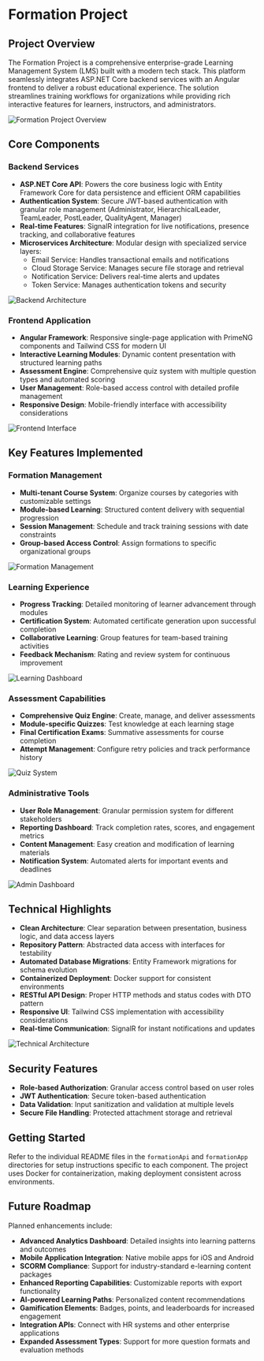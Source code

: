 # Formation Project

## Project Overview
The Formation Project is a comprehensive enterprise-grade Learning Management System (LMS) built with a modern tech stack. This platform seamlessly integrates ASP.NET Core backend services with an Angular frontend to deliver a robust educational experience. The solution streamlines training workflows for organizations while providing rich interactive features for learners, instructors, and administrators.

![Formation Project Overview](/Users/MAC/Desktop/test/formationproject/imgs/Screenshot%202025-06-02%20at%2003.39.34.png)

## Core Components

### Backend Services
- **ASP.NET Core API**: Powers the core business logic with Entity Framework Core for data persistence and efficient ORM capabilities
- **Authentication System**: Secure JWT-based authentication with granular role management (Administrator, HierarchicalLeader, TeamLeader, PostLeader, QualityAgent, Manager)
- **Real-time Features**: SignalR integration for live notifications, presence tracking, and collaborative features
- **Microservices Architecture**: Modular design with specialized service layers:
  - Email Service: Handles transactional emails and notifications
  - Cloud Storage Service: Manages secure file storage and retrieval
  - Notification Service: Delivers real-time alerts and updates
  - Token Service: Manages authentication tokens and security

![Backend Architecture](/Users/MAC/Desktop/test/formationproject/imgs/Screenshot%202025-06-02%20at%2003.39.41.png)

### Frontend Application
- **Angular Framework**: Responsive single-page application with PrimeNG components and Tailwind CSS for modern UI
- **Interactive Learning Modules**: Dynamic content presentation with structured learning paths
- **Assessment Engine**: Comprehensive quiz system with multiple question types and automated scoring
- **User Management**: Role-based access control with detailed profile management
- **Responsive Design**: Mobile-friendly interface with accessibility considerations

![Frontend Interface](/Users/MAC/Desktop/test/formationproject/imgs/Screenshot%202025-06-02%20at%2003.39.48.png)

## Key Features Implemented

### Formation Management
- **Multi-tenant Course System**: Organize courses by categories with customizable settings
- **Module-based Learning**: Structured content delivery with sequential progression
- **Session Management**: Schedule and track training sessions with date constraints
- **Group-based Access Control**: Assign formations to specific organizational groups

![Formation Management](/Users/MAC/Desktop/test/formationproject/imgs/Screenshot%202025-06-02%20at%2003.40.44.png)

### Learning Experience
- **Progress Tracking**: Detailed monitoring of learner advancement through modules
- **Certification System**: Automated certificate generation upon successful completion
- **Collaborative Learning**: Group features for team-based training activities
- **Feedback Mechanism**: Rating and review system for continuous improvement

![Learning Dashboard](/Users/MAC/Desktop/test/formationproject/imgs/Screenshot%202025-06-02%20at%2003.40.49.png)

### Assessment Capabilities
- **Comprehensive Quiz Engine**: Create, manage, and deliver assessments
- **Module-specific Quizzes**: Test knowledge at each learning stage
- **Final Certification Exams**: Summative assessments for course completion
- **Attempt Management**: Configure retry policies and track performance history

![Quiz System](/Users/MAC/Desktop/test/formationproject/imgs/Screenshot%202025-06-02%20at%2003.41.38.png)

### Administrative Tools
- **User Role Management**: Granular permission system for different stakeholders
- **Reporting Dashboard**: Track completion rates, scores, and engagement metrics
- **Content Management**: Easy creation and modification of learning materials
- **Notification System**: Automated alerts for important events and deadlines

![Admin Dashboard](/Users/MAC/Desktop/test/formationproject/imgs/Screenshot%202025-06-02%20at%2003.41.45.png)

## Technical Highlights
- **Clean Architecture**: Clear separation between presentation, business logic, and data access layers
- **Repository Pattern**: Abstracted data access with interfaces for testability
- **Automated Database Migrations**: Entity Framework migrations for schema evolution
- **Containerized Deployment**: Docker support for consistent environments
- **RESTful API Design**: Proper HTTP methods and status codes with DTO pattern
- **Responsive UI**: Tailwind CSS implementation with accessibility considerations
- **Real-time Communication**: SignalR for instant notifications and updates

![Technical Architecture](/Users/MAC/Desktop/test/formationproject/imgs/Screenshot%202025-06-02%20at%2003.45.20.png)

## Security Features
- **Role-based Authorization**: Granular access control based on user roles
- **JWT Authentication**: Secure token-based authentication
- **Data Validation**: Input sanitization and validation at multiple levels
- **Secure File Handling**: Protected attachment storage and retrieval

## Getting Started
Refer to the individual README files in the `formationApi` and `formationApp` directories for setup instructions specific to each component. The project uses Docker for containerization, making deployment consistent across environments.

## Future Roadmap
Planned enhancements include:
- **Advanced Analytics Dashboard**: Detailed insights into learning patterns and outcomes
- **Mobile Application Integration**: Native mobile apps for iOS and Android
- **SCORM Compliance**: Support for industry-standard e-learning content packages
- **Enhanced Reporting Capabilities**: Customizable reports with export functionality
- **AI-powered Learning Paths**: Personalized content recommendations
- **Gamification Elements**: Badges, points, and leaderboards for increased engagement
- **Integration APIs**: Connect with HR systems and other enterprise applications
- **Expanded Assessment Types**: Support for more question formats and evaluation methods